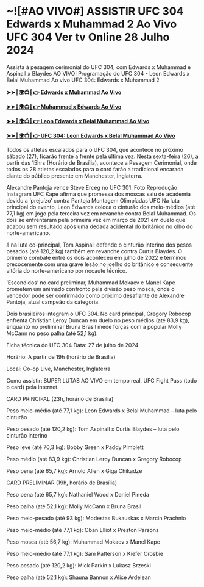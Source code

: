 # ~![#AO VIVO#] ASSISTIR UFC 304 Edwards x Muhammad 2 Ao Vivo UFC 304 Ver tv Online 28 Julho 2024

Assista à pesagem cerimonial do UFC 304, com Edwards x Muhammad e Aspinall x Blaydes AO VIVO! Programação do UFC 304 - Leon Edwards x Belal Muhammad Ao vivo UFC 304: Edwards x Muhammad 2

**[➤➤🔴🌍📺📱👉 Edwards x Muhammad Ao Vivo](https://cutt.ly/0elpHBe8)**

**[➤➤🔴🌍📺📱👉 Muhammad x Edwards Ao Vivo](https://cutt.ly/0elpHBe8)**

**[➤➤🔴🌍📺📱👉 Leon Edwards x Belal Muhammad Ao Vivo](https://cutt.ly/0elpHBe8)**

**[➤➤🔴🌍📺📱👉 UFC 304: Leon Edwards x Belal Muhammad Ao Vivo](https://cutt.ly/0elpHBe8)**

Todos os atletas escalados para o UFC 304, que acontece no próximo sábado (27), ficarão frente a frente pela última vez. Nesta sexta-feira (26), a partir das 15hrs (Horário de Brasília), acontece a Pesagem Cerimonial, onde todos os 28 atletas escalados para o card farão a tradicional encarada diante do público presente em Manchester, Inglaterra.

Alexandre Pantoja vence Steve Erceg no UFC 301. Foto Reprodução Instagram UFC Kape afirma que promessa dos moscas saiu de academia devido a ‘prejuízo’ contra Pantoja Montagem Olimpíadas UFC Na luta principal do evento, Leon Edwards coloca o cinturão dos meio-médios (até 77,1 kg) em jogo pela terceira vez em revanche contra Belal Muhammad. Os dois se enfrentaram pela primeira vez em março de 2021 em duelo que acabou sem resultado após uma dedada acidental do britânico no olho do norte-americano.

á na luta co-principal, Tom Aspinall defende o cinturão interino dos pesos pesados (até 120,2 kg) também em revanche contra Curtis Blaydes. O primeiro combate entre os dois aconteceu em julho de 2022 e terminou precocemente com uma grave lesão no joelho do britânico e consequente vitória do norte-americano por nocaute técnico.

‘Escondidos’ no card preliminar, Muhammad Mokaev e Manel Kape prometem um animado confronto pela divisão peso mosca, onde o vencedor pode ser confirmado como próximo desafiante de Alexandre Pantoja, atual campeão da categoria.

Dois brasileiros integram o UFC 304. No card principal, Gregory Robocop enfrenta Christian Leroy Duncan em duelo no peso médios (até 83,9 kg), enquanto no preliminar Bruna Brasil mede forças com a popular Molly McCann no peso palha (até 52,1 kg).

Ficha técnica do UFC 304 Data: 27 de julho de 2024

Horário: A partir de 19h (horário de Brasília)

Local: Co-op Live, Manchester, Inglaterra

Como assistir: SUPER LUTAS AO VIVO em tempo real, UFC Fight Pass (todo o card) pela internet.

CARD PRINCIPAL (23h, horário de Brasília)

Peso meio-médio (até 77,1 kg): Leon Edwards x Belal Muhammad – luta pelo cinturão

Peso pesado (até 120,2 kg): Tom Aspinall x Curtis Blaydes – luta pelo cinturão interino

Peso leve (até 70,3 kg): Bobby Green x Paddy Pimblett

Peso médio (até 83,9 kg): Christian Leroy Duncan x Gregory Robocop

Peso pena (até 65,7 kg): Arnold Allen x Giga Chikadze

CARD PRELIMINAR (19h, horário de Brasília)

Peso pena (até 65,7 kg): Nathaniel Wood x Daniel Pineda

Peso palha (até 52,1 kg): Molly McCann x Bruna Brasil

Peso meio-pesado (até 93 kg): Modestas Bukauskas x Marcin Prachnio

Peso meio-médio (até 77,1 kg): Oban Elliot x Preston Parsons

Peso mosca (até 56,7 kg): Muhammad Mokaev x Manel Kape

Peso meio-médio (até 77,1 kg): Sam Patterson x Kiefer Crosbie

Peso pesado (até 120,2 kg): Mick Parkin x Lukasz Brzeski

Peso palha (até 52,1 kg): Shauna Bannon x Alice Ardelean
